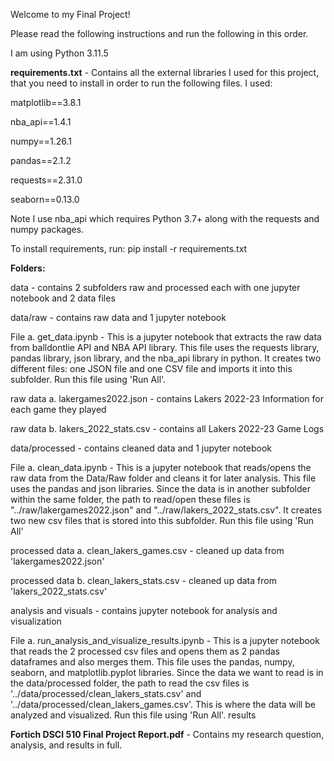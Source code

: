 Welcome to my Final Project!

Please read the following instructions and run the following in this order.

I am using Python 3.11.5

**requirements.txt** - Contains all the external libraries I used for this project, that you need to install in order to run the following files. I used:

matplotlib==3.8.1

nba_api==1.4.1

numpy==1.26.1

pandas==2.1.2

requests==2.31.0

seaborn==0.13.0

Note I use nba_api which requires Python 3.7+ along with the requests and numpy packages.

To install requirements, run:
    pip install -r requirements.txt
    
**Folders:**

data - contains 2 subfolders raw and processed each with one jupyter notebook and 2 data files

data/raw - contains raw data and 1 jupyter notebook

File a. get_data.ipynb - This is a jupyter notebook that extracts the raw data from balldontlie API and NBA API library. This file uses the requests library, pandas library, json library, and the nba_api library in python. It creates two different files: one JSON file and one CSV file and imports it into this subfolder. Run this file using 'Run All'.

raw data a. lakergames2022.json - contains Lakers 2022-23 Information for each game they played

raw data b. lakers_2022_stats.csv - contains all Lakers 2022-23 Game Logs

data/processed - contains cleaned data and 1 jupyter notebook

File a. clean_data.ipynb - This is a jupyter notebook that reads/opens the raw data from the Data/Raw folder and cleans it for later analysis. This file uses the pandas and json libraries. Since the data is in another subfolder within the same folder, the path to read/open these files is "../raw/lakergames2022.json" and "../raw/lakers_2022_stats.csv". It creates two new csv files that is stored into this subfolder. Run this file using 'Run All'

processed data a. clean_lakers_games.csv - cleaned up data from 'lakergames2022.json'

processed data b. clean_lakers_stats.csv - cleaned up data from 'lakers_2022_stats.csv'

analysis and visuals - contains jupyter notebook for analysis and visualization

File a. run_analysis_and_visualize_results.ipynb - This is a jupyter notebook that reads the 2 processed csv files and opens them as 2 pandas dataframes and also merges them. This file uses the pandas, numpy, seaborn, and matplotlib.pyplot libraries. Since the data we want to read is in the data/processed folder, the path to read the csv files is '../data/processed/clean_lakers_stats.csv' and '../data/processed/clean_lakers_games.csv'. This is where the data will be analyzed and visualized. Run this file using 'Run All'.
results

**Fortich DSCI 510 Final Project Report.pdf** - Contains my research question, analysis, and results in full.
